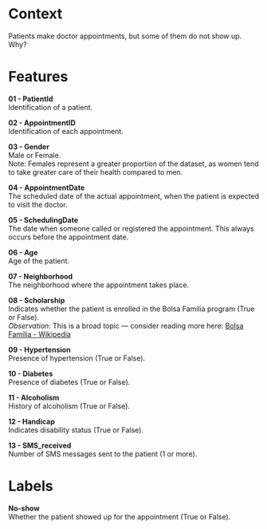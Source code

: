 # Context
Patients make doctor appointments, but some of them do not show up. Why?

# Features
**01 - PatientId**  
Identification of a patient.

**02 - AppointmentID**  
Identification of each appointment.

**03 - Gender**  
Male or Female.  
Note: Females represent a greater proportion of the dataset, as women tend to take greater care of their health compared to men.

**04 - AppointmentDate**  
The scheduled date of the actual appointment, when the patient is expected to visit the doctor.

**05 - SchedulingDate**  
The date when someone called or registered the appointment. This always occurs before the appointment date.

**06 - Age**  
Age of the patient.

**07 - Neighborhood**  
The neighborhood where the appointment takes place.

**08 - Scholarship**  
Indicates whether the patient is enrolled in the Bolsa Família program (True or False).  
*Observation*: This is a broad topic — consider reading more here: [Bolsa Família - Wikipedia](https://en.wikipedia.org/wiki/Bolsa_Fam%C3%ADlia)

**09 - Hypertension**  
Presence of hypertension (True or False).

**10 - Diabetes**  
Presence of diabetes (True or False).

**11 - Alcoholism**  
History of alcoholism (True or False).

**12 - Handicap**  
Indicates disability status (True or False).

**13 - SMS_received**  
Number of SMS messages sent to the patient (1 or more).

# Labels
**No-show**  
Whether the patient showed up for the appointment (True or False).

